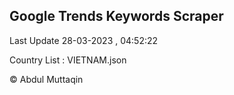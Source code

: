 

## Google Trends Keywords Scraper 
 
Last Update 28-03-2023 , 04:52:22

Country List :
VIETNAM.json



© Abdul Muttaqin 

